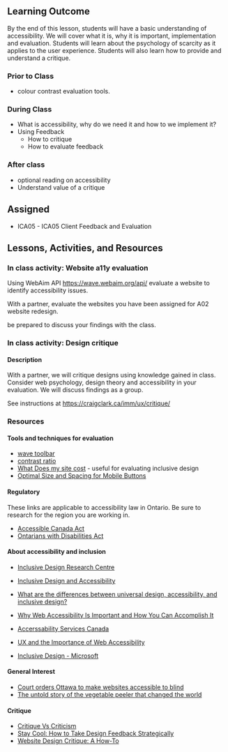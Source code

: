 ## Learning Outcome

By the end of this lesson, students will have a basic understanding of accessibility. We will cover what it is, why it is important, implementation and evaluation. Students will learn about the psychology of scarcity as it applies to the user experience. Students will also learn how to provide and understand a critique.

### Prior to Class

- colour contrast evaluation tools.

### During Class

- What is accessibility, why do we need it and how to we implement it?
- Using Feedback
  - How to critique
  - How to evaluate feedback

### After class

- optional reading on accessibility
- Understand value of a critique

## Assigned

- ICA05 - ICA05 Client Feedback and Evaluation

## Lessons, Activities, and Resources

### In class activity: Website a11y evaluation

Using WebAim API <https://wave.webaim.org/api/> evaluate a website to identify accessibility issues.

With a partner, evaluate the websites you have been assigned for A02 website redesign.

be prepared to discuss your findings with the class.

### In class activity: Design critique

#### Description

With a partner, we will critique designs using knowledge gained in class. Consider web psychology, design theory and accessibility in your evaluation. We will discuss findings as a group.

See instructions at <https://craigclark.ca/imm/ux/critique/>

### Resources

#### Tools and techniques for evaluation

- [wave toolbar](https://wave.webaim.org/extension/)
- [contrast ratio](https://contrast-ratio.com/)
- [What Does my site cost](https://whatdoesmysitecost.com/) - useful for evaluating inclusive design
- [Optimal Size and Spacing for Mobile Buttons](https://uxmovement.com/mobile/optimal-size-and-spacing-for-mobile-buttons/)

#### Regulatory

These links are applicable to accessibility law in Ontario. Be sure to research for the region you are working in.

- [Accessible Canada Act](https://laws-lois.justice.gc.ca/eng/acts/A-0.6/)
- [Ontarians with Disabilities Act](https://www.ontario.ca/laws/statute/01o32)

#### About accessibility and inclusion

- [Inclusive Design Research Centre](https://www.achecker.ca/)

- [Inclusive Design and Accessibility](https://blog.prototypr.io/inclusive-design-and-accessibility-50718a3ac768)
- [What are the differences between universal design, accessibility, and inclusive design?](https://sayyeah.com/digital-insights/universal-design-accessibility-inclusive-design/)
- [Why Web Accessibility Is Important and How You Can Accomplish It](https://medium.com/fbdevclagos/why-web-accessibility-is-important-and-how-you-can-accomplish-it-4f59fda7859c)
- [Accerssability Services Canada](https://accessibilitycanada.ca/)
- [UX and the Importance of Web Accessibility](https://www.toptal.com/designers/ui/importance-web-accessibility)
- [Inclusive Design - Microsoft](https://www.microsoft.com/design/inclusive/)

#### General Interest

- [Court orders Ottawa to make websites accessible to blind](https://www.theglobeandmail.com/news/politics/court-orders-ottawa-to-make-websites-accessible-to-blind/article1316244/)
- [The untold story of the vegetable peeler that changed the world](https://www.fastcompany.com/90239156/the-untold-story-of-the-vegetable-peeler-that-changed-the-world)

#### Critique

- [Critique Vs Criticism](https://medium.com/storygarden/critique-vs-criticism-36ddf0d191ff)
- [Stay Cool: How to Take Design Feedback Strategically](https://www.toptal.com/designers/prototyping/taking-design-feedback-strategically)
- [Website Design Critique: A How-To](https://www.smashingmagazine.com/2010/03/web-design-criticism-a-how-to/)
